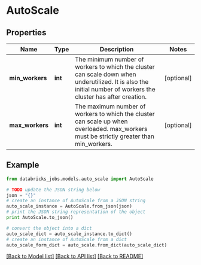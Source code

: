 # AutoScale


## Properties
Name | Type | Description | Notes
------------ | ------------- | ------------- | -------------
**min_workers** | **int** | The minimum number of workers to which the cluster can scale down when underutilized. It is also the initial number of workers the cluster has after creation. | [optional] 
**max_workers** | **int** | The maximum number of workers to which the cluster can scale up when overloaded. max_workers must be strictly greater than min_workers. | [optional] 

## Example

```python
from databricks_jobs.models.auto_scale import AutoScale

# TODO update the JSON string below
json = "{}"
# create an instance of AutoScale from a JSON string
auto_scale_instance = AutoScale.from_json(json)
# print the JSON string representation of the object
print AutoScale.to_json()

# convert the object into a dict
auto_scale_dict = auto_scale_instance.to_dict()
# create an instance of AutoScale from a dict
auto_scale_form_dict = auto_scale.from_dict(auto_scale_dict)
```
[[Back to Model list]](../README.md#documentation-for-models) [[Back to API list]](../README.md#documentation-for-api-endpoints) [[Back to README]](../README.md)


